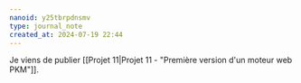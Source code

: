 ```yaml
---
nanoid: y25tbrpdnsmv
type: journal_note
created_at: 2024-07-19 22:44
---
```

Je viens de publier [[Projet 11|Projet 11 - "Première version d'un moteur web PKM"]].
